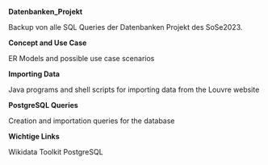 **Datenbanken_Projekt**


Backup von alle SQL Queries der Datenbanken Projekt des SoSe2023.

**Concept and Use Case**


ER Models and possible use case scenarios

**Importing Data**


Java programs and shell scripts for importing data from the Louvre website

**PostgreSQL Queries**


Creation and importation queries for the database

**Wichtige Links**


Wikidata Toolkit
PostgreSQL
